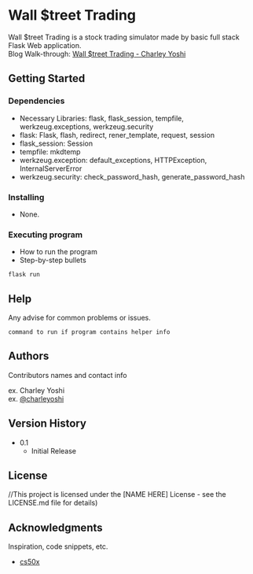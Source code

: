 # Wall $treet Trading

Wall $treet Trading is a stock trading simulator made by basic full stack Flask Web application. <br>
Blog Walk-through: [Wall $treet Trading - Charley Yoshi](https://charleytsang.io/post.html)

## Getting Started

### Dependencies

* Necessary Libraries: flask, flask_session, tempfile, werkzeug.exceptions, werkzeug.security
* flask:    Flask, flash, redirect, rener_template, request, session
* flask_session:    Session
* tempfile:    mkdtemp
* werkzeug.exception:    default_exceptions, HTTPException, InternalServerError
* werkzeug.security:    check_password_hash, generate_password_hash

### Installing

* None.

### Executing program

* How to run the program
* Step-by-step bullets
```
flask run
```

## Help

Any advise for common problems or issues.
```
command to run if program contains helper info
```

## Authors

Contributors names and contact info

ex. Charley Yoshi  
ex. [@charleyoshi](https://charleytsang.io)

## Version History

* 0.1
    * Initial Release

## License

 //This project is licensed under the [NAME HERE] License - see the LICENSE.md file for details)

## Acknowledgments

Inspiration, code snippets, etc.
* [cs50x](https://cs50.harvard.edu/x/2021/)
